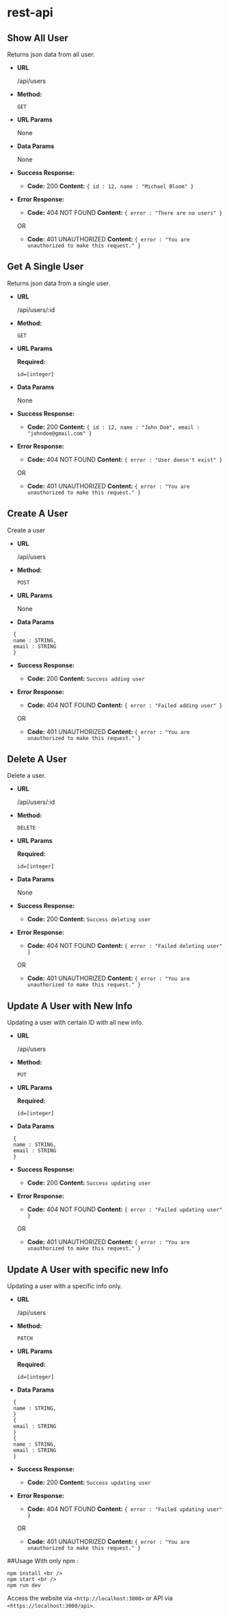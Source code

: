 # rest-api

## **Show All User**

Returns json data from all user.

- **URL**

  /api/users

- **Method:**

  `GET`

- **URL Params**

  None

- **Data Params**

  None

- **Success Response:**

  - **Code:** 200
    **Content:** `{ id : 12, name : "Michael Bloom" }`

- **Error Response:**

  - **Code:** 404 NOT FOUND
    **Content:** `{ error : "There are no users" }`

  OR

  - **Code:** 401 UNAUTHORIZED
    **Content:** `{ error : "You are unauthorized to make this request." }`

## **Get A Single User**

Returns json data from a single user.

- **URL**

  /api/users/:id

- **Method:**

  `GET`

- **URL Params**

  **Required:**

  `id=[integer]`

- **Data Params**

  None

- **Success Response:**

  - **Code:** 200
    **Content:** `{ id : 12, name : "John Doe", email : "johndoe@gmail.com" }`

- **Error Response:**

  - **Code:** 404 NOT FOUND
    **Content:** `{ error : "User doesn't exist" }`

  OR

  - **Code:** 401 UNAUTHORIZED
    **Content:** `{ error : "You are unauthorized to make this request." }`

## **Create A User**

Create a user

- **URL**

  /api/users

- **Method:**

  `POST`

- **URL Params**

  None

- **Data Params**

```
  {
  name : STRING,
  email : STRING
  }
```

- **Success Response:**

  - **Code:** 200
    **Content:** `Success adding user`

- **Error Response:**

  - **Code:** 404 NOT FOUND
    **Content:** `{ error : "Failed adding user" }`

  OR

  - **Code:** 401 UNAUTHORIZED
    **Content:** `{ error : "You are unauthorized to make this request." }`

## **Delete A User**

Delete a user.

- **URL**

  /api/users/:id

- **Method:**

  `DELETE`

- **URL Params**

  **Required:**

  `id=[integer]`

- **Data Params**

  None

- **Success Response:**

  - **Code:** 200
    **Content:** `Success deleting user`

- **Error Response:**

  - **Code:** 404 NOT FOUND
    **Content:** `{ error : "Failed deleting user" }`

  OR

  - **Code:** 401 UNAUTHORIZED
    **Content:** `{ error : "You are unauthorized to make this request." }`

## **Update A User with New Info**

Updating a user with certain ID with all new info.

- **URL**

  /api/users

- **Method:**

  `PUT`

- **URL Params**

  **Required:**

  `id=[integer]`

- **Data Params**

```
  {
  name : STRING,
  email : STRING
  }
```

- **Success Response:**

  - **Code:** 200
    **Content:** `Success updating user`

- **Error Response:**

  - **Code:** 404 NOT FOUND
    **Content:** `{ error : "Failed updating user" }`

  OR

  - **Code:** 401 UNAUTHORIZED
    **Content:** `{ error : "You are unauthorized to make this request." }`

## **Update A User with specific new Info**

Updating a user with a specific info only.

- **URL**

  /api/users

- **Method:**

  `PATCH`

- **URL Params**

  **Required:**

  `id=[integer]`

- **Data Params**

```
  {
  name : STRING,
  }
  {
  email : STRING
  }
  {
  name : STRING,
  email : STRING
  }
```

- **Success Response:**

  - **Code:** 200
    **Content:** `Success updating user`

- **Error Response:**

  - **Code:** 404 NOT FOUND
    **Content:** `{ error : "Failed updating user" }`

  OR

  - **Code:** 401 UNAUTHORIZED
    **Content:** `{ error : "You are unauthorized to make this request." }`

##Usage
With only npm :

```
npm install <br />
npm start <br />
npm run dev
```

Access the website via `<http://localhost:3000>` or API via `<https://localhost:3000/api>`.
